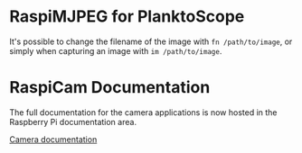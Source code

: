 # RaspiMJPEG for PlanktoScope

It's possible to change the filename of the image with `fn /path/to/image`, or simply when capturing an image with `im /path/to/image`.


# RaspiCam Documentation

The full documentation for the camera applications is now hosted in the Raspberry Pi documentation area.

[Camera documentation](https://www.raspberrypi.org/documentation/raspbian/applications/camera.md)

